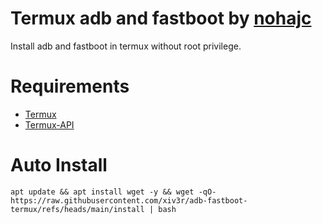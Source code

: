 # Termux adb and fastboot by [nohajc](https://github.com/nohajc)
Install adb and fastboot in termux without root privilege.

# Requirements
- [Termux](https://github.com/termux/termux-app/releases/download/v0.118.2/termux-app_v0.118.2+github-debug_arm64-v8a.apk)
- [Termux-API](https://github.com/termux/termux-api/releases/download/v0.51.0/termux-api-app_v0.51.0+github.debug.apk)

# Auto Install
```
apt update && apt install wget -y && wget -qO- https://raw.githubusercontent.com/xiv3r/adb-fastboot-termux/refs/heads/main/install | bash
```
